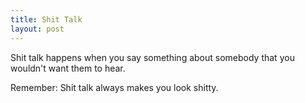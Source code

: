 ```yaml
---
title: Shit Talk
layout: post
---
```

Shit talk happens when you say something about somebody that you wouldn't want them to hear.

Remember: Shit talk always makes you look shitty.
